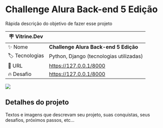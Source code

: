 # Challenge Alura Back-end 5 Edição

Rápida descrição do objetivo de fazer esse projeto

| :placard: Vitrine.Dev |     |
| -------------  | --- |
| :sparkles: Nome        | **Challenge Alura Back-end 5 Edição**
| :label: Tecnologias | Python, Django (tecnologias utilizadas)
| :rocket: URL         | https://127.0.0.1/8000
| :fire: Desafio     | https://127.0.0.1/8000

<!-- Inserir imagem com a #vitrinedev ao final do link -->
![](https://via.placeholder.com/1200x500.png?text=imagem+lindona+do+meu+projeto#vitrinedev)

## Detalhes do projeto

Textos e imagens que descrevam seu projeto, suas conquistas, seus desafios, próximos passos, etc...
